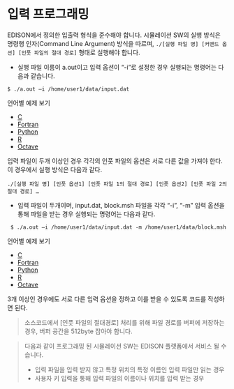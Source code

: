 # 입력 프로그래밍

 EDISON에서 정의한 입출력 형식을 준수해야 합니다.
시뮬레이션 SW의 실행 방식은 명령행 인자(Command Line Argument) 방식을 따르며, ```./[실행 파일 명] [커맨드 옵션] [인풋 파일의 절대 경로]``` 형태로 실행해야 합니다.

- 실행 파일 이름이 a.out이고 입력 옵션이 “-i”로 설정한 경우 실행되는 명령어는 다음과 같습니다.
```linux
$ ./a.out –i /home/user1/data/input.dat
```
언어별 예제 보기

 - [C](../03_C/01_Inputfile_Open.md)
 - [Fortran](../04_Fortran/01_Inputfile_Open.md)
 - [Python](../05_Python/01_Inputfile_Open.md)
 - [R](../06_R/01_Inputfile_Open.md)
 - [Octave](../07_Octave/01_Inputfile_Open.md)

입력 파일이 두개 이상인 경우 각각의 인풋 파일의 옵션은 서로 다른 값을 가져야 한다. 이 경우에서 실행 방식은 다음과 같다.

```
./[실행 파일 명] [인풋 옵션1] [인풋 파일 1의 절대 경로] [인풋 옵션2] [인풋 파일 2의 절대 경로] …
```

 - 입력 파일이 두개이며, input.dat, block.msh 파일을 각각 “-i”, “-m” 입력 옵션을 통해 파일을 받는 경우 실행되는 명령어는 다음과 같다.
 ```
  $ ./a.out –i /home/user1/data/input.dat -m /home/user1/data/block.msh
 ```

 언어별 예제 보기

  - [C](../03_C/02_Multi_Inputfile_Open.md)
  - [Fortran](../04_Fortran/02_Multi_Inputfile_Open.md)
  - [Python](../05_Python/02_Multi_Inputfile_Open.md)
  - [R]()
  - [Octave]()


3개 이상인 경우에도 서로 다른 입력 옵션을 정하고 이를 받을 수 있도록 코드를 작성하면 된다.

>소스코드에서 [인풋 파일의 절대경로] 처리를 위해 파일 경로를 버퍼에 저장하는 경우, 버퍼 공간을 512byte 잡아야 합니다.

>다음과 같이 프로그래밍 된 시뮬레이션 SW는 EDISON 플랫폼에서 서비스 될 수 습니다.
> - 입력 파일을 입력 받지 않고 특정 위치의 특정 이름인 입력 파일만 읽는 경우
> - 사용자 키 입력을 통해 입력 파일의 이름이나 위치를 입력 받는 경우
